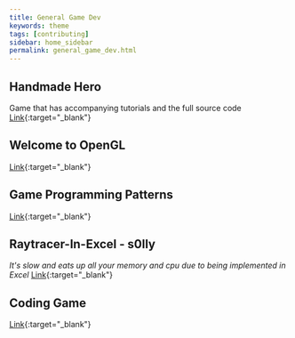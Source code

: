 ```yaml
---
title: General Game Dev
keywords: theme
tags: [contributing]
sidebar: home_sidebar
permalink: general_game_dev.html
---
```


## Handmade Hero
Game that has accompanying tutorials and the full source code
[Link](https://handmadehero.org/){:target="_blank"}

## Welcome to OpenGL
[Link](https://learnopengl.com/){:target="_blank"}

## Game Programming Patterns
[Link](http://gameprogrammingpatterns.com/contents.html){:target="_blank"}

## Raytracer-In-Excel - s0lly
*It's slow and eats up all your memory and cpu due to being implemented in Excel*
[Link](https://github.com/s0lly/Raytracer-In-Excel){:target="_blank"}

## Coding Game
[Link](https://www.codingame.com/start){:target="_blank"}